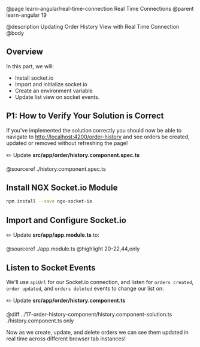@page learn-angular/real-time-connection Real Time Connections
@parent learn-angular 19

@description Updating Order History View with Real Time Connection
@body

## Overview

In this part, we will:

- Install socket.io
- Import and initialize socket.io
- Create an environment variable
- Update list view on socket events.

## P1: How to Verify Your Solution is Correct

If you've implemented the solution correctly you should now be able to navigate to <a href="http://localhost:4200/order-history" target="\_blank">http://localhost:4200/order-history</a> and see orders be created, updated or removed without refreshing the page!

✏️ Update __src/app/order/history.component.spec.ts__

@sourceref ./history.component.spec.ts

## Install NGX Socket.io Module

```bash
npm install --save ngx-socket-io
```

## Import and Configure Socket.io

✏️ Update __src/app/app.module.ts__ to:

@sourceref ./app.module.ts
@highlight 20-22,44,only

<!-- This polyfill doesn't seem neccesary for Angular 10, but the bug is still open and doesn't mention Angular 9+, so I'm leaving this here until the issue is actually resolved.
     Bug report: https://github.com/socketio/socket.io-client/issues/1206 
-->

<!-- ## Use Polyfills

Currently there's a bug with the latest CLI verion when using socket.io. Until it's fixed, we can use polyfills.

✏️ Update __src/polyfills.ts__ to:

@sourceref ./polyfills.ts
@highlight 20, only
-->

## Listen to Socket Events

 We'll use `apiUrl` for our Socket.io connection, and listen for `orders created`, `order updated`, and `orders deleted` events to change our list on:

✏️ Update __src/app/order/history.component.ts__

 @diff ../17-order-history-component/history.component-solution.ts ./history.component.ts only


Now as we create, update, and delete orders we can see them updated in real time across different browser tab instances!
